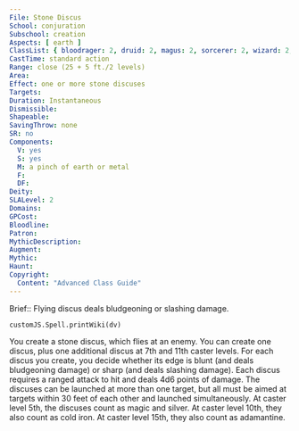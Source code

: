 ```yaml
---
File: Stone Discus
School: conjuration
Subschool: creation
Aspects: [ earth ]
ClassList: { bloodrager: 2, druid: 2, magus: 2, sorcerer: 2, wizard: 2, witch: 2 }
CastTime: standard action
Range: close (25 + 5 ft./2 levels)
Area: 
Effect: one or more stone discuses
Targets: 
Duration: Instantaneous
Dismissible: 
Shapeable: 
SavingThrow: none
SR: no
Components:
  V: yes
  S: yes
  M: a pinch of earth or metal
  F: 
  DF: 
Deity: 
SLALevel: 2
Domains: 
GPCost: 
Bloodline: 
Patron: 
MythicDescription: 
Augment: 
Mythic: 
Haunt: 
Copyright:
  Content: "Advanced Class Guide"
---
```

Brief:: Flying discus deals bludgeoning or slashing damage.

```dataviewjs
customJS.Spell.printWiki(dv)
```

You create a stone discus, which flies at an enemy. You can create one discus, plus one additional discus at 7th and 11th caster levels. For each discus you create, you decide whether its edge is blunt (and deals bludgeoning damage) or sharp (and deals slashing damage). Each discus requires a ranged attack to hit and deals 4d6 points of damage. The discuses can be launched at more than one target, but all must be aimed at targets within 30 feet of each other and launched simultaneously.  At caster level 5th, the discuses count as magic and silver.  At caster level 10th, they also count as cold iron. At caster level 15th, they also count as adamantine.
